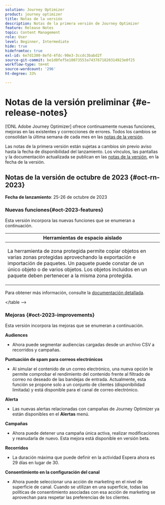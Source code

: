 ```yaml
---
solution: Journey Optimizer
product: journey optimizer
title: Notas de la versión
description: Notas de la primera versión de Journey Optimizer
feature: Release Notes
topic: Content Management
role: User
level: Beginner, Intermediate
hide: true
hidefromtoc: true
exl-id: 6e7d1300-8efd-4fdc-90e3-3ccdc3babd2f
source-git-commit: be1d0fef5e10073553a7437671820314923e0f25
workflow-type: tm+mt
source-wordcount: '296'
ht-degree: 33%

---
```


# Notas de la versión preliminar {#e-release-notes}

[!DNL Adobe Journey Optimizer] ofrece continuamente nuevas funciones, mejoras en las existentes y correcciones de errores. Todos los cambios se consolidan la última semana de cada mes en las [notas de la versión](release-notes.md).

Las notas de la primera versión están sujetas a cambios sin previo aviso hasta la fecha de disponibilidad del lanzamiento. Los vínculos, las pantallas y la documentación actualizada se publican en las [notas de la versión](release-notes.md), en la fecha de la versión.

## Notas de la versión de octubre de 2023 {#oct-rn-2023}

**Fecha de lanzamiento**: 25-26 de octubre de 2023

### Nuevas funciones{#oct-2023-features}

Esta versión incorpora las nuevas funciones que se enumeran a continuación.

<table>
<thead>
<tr>
<th><strong>Herramientas de espacio aislado</strong><br/></th>
</tr>
</thead>
<tbody>
<tr>
<td>
<p>La herramienta de zona protegida permite copiar objetos en varias zonas protegidas aprovechando la exportación e importación de paquetes. Un paquete puede constar de un único objeto o de varios objetos. Los objetos incluidos en un paquete deben pertenecer a la misma zona protegida.</p>
<!--img src="../data/assets/dataset-export-setup.png"-->
<!--p>For more information, refer to the <a href="../audience/get-started-audience-orchestration.md">detailed documentation</a>.</p-->
</td>
</tr>
</tbody>
</table>

<!-- table>
<thead>
<tr>
<th><strong>Composed audiences in journeys</strong><br/></th>
</tr>
</thead>
<tbody>
<tr>
<td>
<p>You can now use audiences created in composition workflows in your journeys to target customers. Once an audience composition is published, and the audience saved, use a Read Audience activity to select this new audience in your journey canvas.</p>
<!--img src="assets/channel-reports.png"/-->
<p>Para obtener más información, consulte la <a href="../audience/get-started-audience-orchestration.md">documentación detallada</a>.</p>
</tr>
</tbody>
&lt;/table --&gt;

### Mejoras {#oct-2023-improvements}

Esta versión incorpora las mejoras que se enumeran a continuación.

**Audiences**

* Ahora puede segmentar audiencias cargadas desde un archivo CSV a recorridos y campañas.

**Puntuación de spam para correos electrónicos**

* Al simular el contenido de un correo electrónico, una nueva opción le permite comprobar el rendimiento del contenido frente al filtrado de correo no deseado de las bandejas de entrada. Actualmente, esta función se propone solo a un conjunto de clientes (disponibilidad limitada) y está disponible para el canal de correo electrónico.

**Alerta**

* Las nuevas alertas relacionadas con campañas de Journey Optimizer ya están disponibles en el **Alertas** menú.

**Campañas**

* Ahora puede detener una campaña única activa, realizar modificaciones y reanudarla de nuevo. Esta mejora está disponible en versión beta.

**Recorridos**

* La duración máxima que puede definir en la actividad Espera ahora es 29 días en lugar de 30.

**Consentimiento en la configuración del canal**

* Ahora puede seleccionar una acción de marketing en el nivel de superficie de canal. Cuando se utilizan en una superficie, todas las políticas de consentimiento asociadas con esa acción de marketing se aprovechan para respetar las preferencias de los clientes.
